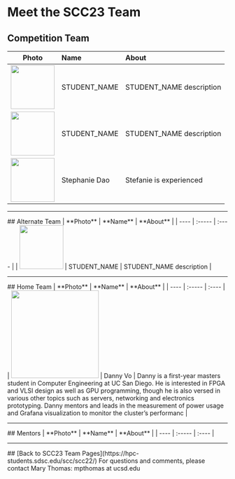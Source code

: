 # Meet the SCC23 Team

## Competition Team
| **Photo** | **Name**  | **About**  |
| ---- | :----- | :---- |
|  <img src="" width="100" /> | STUDENT_NAME   | STUDENT_NAME description |  
|  <img src="" width="100" /> | STUDENT_NAME   | STUDENT_NAME description |  
| <img src="https://lh5.googleusercontent.com/GJFdhtM981VCZ51F3Pc7BlHIcV2Kz3PO-N0llcO4_jjJih-h-evOPjI7ig5HEQAQht8pDu69KPa-5A-IR7xMO6Pt_B7yyU3v6uYMCVNbKCbvi62E5GEddRZQsv3nf-AkDJTMsPmRPOw93dq5RkVut7eh1sJnaegxzqf2EUu-Ldc-zeGlL5W90x4KNg" width="100" /> | Stephanie Dao | Stefanie is experienced |


<hr>
## Alternate Team
| **Photo** | **Name**  | **About**  |
| ---- | :----- | :---- |
|  <img src="" width="100" /> | STUDENT_NAME   | STUDENT_NAME description |  


<hr>
## Home Team
| **Photo** | **Name**  | **About**  |
| ---- | :----- | :---- |
| <img src="https://lh6.googleusercontent.com/KxxL5UOlLxZyMy7avN0OJp7IYEE4VqYswoBUrOAvjrXlqMZ6mq7x9sW1Y0ewLZQFjnHTTK3WT5tdyl4hcRMQpUZ_xQry1JJHILuTnrR7nnIQLLTeg_BQFtXAaS9QcujHCN5xWUejW1A9b2fPLBSUSay1X3uvaqQPcGQe2FqqSevPdBXWZD6RsePz4A" width="200" /> | Danny Vo          | Danny  is a first-year masters student in Computer Engineering at UC San Diego. He is interested in FPGA and VLSI design as well as GPU programming, though he is also versed in various other topics such as servers, networking and electronics prototyping. Danny mentors and leads in the measurement of power usage and Grafana visualization to monitor the cluster’s performanc |

<hr>
## Mentors
| **Photo** | **Name**  | **About**  |
| ---- | :----- | :---- |


<hr>
## [Back to SCC23 Team Pages](https://hpc-students.sdsc.edu/scc/scc22/)
For questions and comments, please contact Mary Thomas:  mpthomas at ucsd.edu

